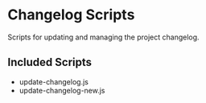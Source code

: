# Changelog Scripts

Scripts for updating and managing the project changelog.

## Included Scripts
- update-changelog.js
- update-changelog-new.js

